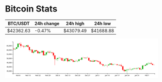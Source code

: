 # Bitcoin Stats

BTC/USDT|24h change|24h high|24h low|
|---|---|---|---|
|$42362.63|-0.47%|$43079.49|$41688.88|

<img src="./chart.svg">

